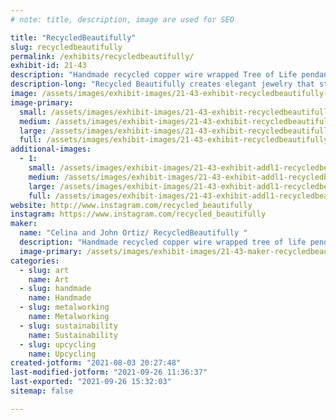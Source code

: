 ```yaml
---
# note: title, description, image are used for SEO

title: "RecycledBeautifully"
slug: recycledbeautifully
permalink: /exhibits/recycledbeautifully/
exhibit-id: 21-43
description: "Handmade recycled copper wire wrapped Tree of Life pendants"
description-long: "Recycled Beautifully creates elegant jewelry that starts as garbage. Celina Ortiz and her husband find discarded television sets and deconstruct them, removing the copper and aluminum wire in the process. With this valuable material in hand, they wrap the material around stone pendants in a tree-like design. The wire spans the width of the teardrop and oval forms, framing them with delicate branches that electrifyingly extend and wrap around the stone."
image: /assets/images/exhibit-images/21-43-exhibit-recycledbeautifully-f87be30c-6435-4694-918e-6929301105e2-large.jpeg
image-primary: 
  small: /assets/images/exhibit-images/21-43-exhibit-recycledbeautifully-f87be30c-6435-4694-918e-6929301105e2-small.jpeg
  medium: /assets/images/exhibit-images/21-43-exhibit-recycledbeautifully-f87be30c-6435-4694-918e-6929301105e2-medium.jpeg
  large: /assets/images/exhibit-images/21-43-exhibit-recycledbeautifully-f87be30c-6435-4694-918e-6929301105e2-large.jpeg
  full: /assets/images/exhibit-images/21-43-exhibit-recycledbeautifully-f87be30c-6435-4694-918e-6929301105e2-full.jpeg
additional-images: 
  - 1:
    small: /assets/images/exhibit-images/21-43-exhibit-addl1-recycledbeautifully-b243a259-4e3d-4606-b220-4fb6126d5f1d-small.jpeg
    medium: /assets/images/exhibit-images/21-43-exhibit-addl1-recycledbeautifully-b243a259-4e3d-4606-b220-4fb6126d5f1d-medium.jpeg
    large: /assets/images/exhibit-images/21-43-exhibit-addl1-recycledbeautifully-b243a259-4e3d-4606-b220-4fb6126d5f1d-large.jpeg
    full: /assets/images/exhibit-images/21-43-exhibit-addl1-recycledbeautifully-b243a259-4e3d-4606-b220-4fb6126d5f1d-full.jpeg
website: http://www.instagram.com/recycled_beautifully
instagram: https://www.instagram.com/recycled_beautifully
maker: 
  name: "Celina and John Ortiz/ RecycledBeautifully "
  description: "Handmade recycled copper wire wrapped tree of life pendants."
  image-primary: /assets/images/exhibit-images/21-43-maker-recycledbeautifully-7e0dbf7d-2ba8-47a2-b64b-7f8301961f37-medium.jpeg
categories: 
  - slug: art
    name: Art
  - slug: handmade
    name: Handmade
  - slug: metalworking
    name: Metalworking
  - slug: sustainability
    name: Sustainability
  - slug: upcycling
    name: Upcycling
created-jotform: "2021-08-03 20:27:48"
last-modified-jotform: "2021-09-26 11:36:37"
last-exported: "2021-09-26 15:32:03"
sitemap: false

---
```

